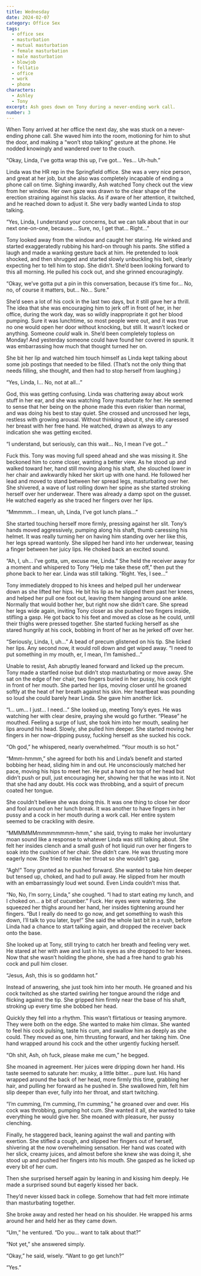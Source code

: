 ```yaml
---
title: Wednesday
date: 2024-02-07
category: Office Sex
tags:
  - office sex
  - masturbation
  - mutual masturbation
  - female masturbation
  - male masturbation
  - blowjob
  - fellatio
  - office
  - work
  - phone
characters:
  - Ashley
  - Tony
excerpt: Ash goes down on Tony during a never-ending work call.
number: 3
---
```


When Tony arrived at her office the next day, she was stuck on a never-ending phone call. She waved him into the room, motioning for him to shut the door, and making a “won’t stop talking” gesture at the phone. He nodded knowingly and wandered over to the couch.

“Okay, Linda, I’ve gotta wrap this up, I’ve got… Yes… Uh-huh.”

Linda was the HR rep in the Springfield office. She was a very nice person, and great at her job, but she also was completely incapable of ending a phone call on time. Sighing inwardly, Ash watched Tony check out the view from her window. Her own gaze was drawn to the clear shape of the erection straining against his slacks. As if aware of her attention, it twitched, and he reached down to adjust it. She very badly wanted Linda to stop talking.

“Yes, Linda, I understand your concerns, but we can talk about that in our next one-on-one, because… Sure, no, I get that… Right…”

Tony looked away from the window and caught her staring. He winked and started exaggeratedly rubbing his hard-on through his pants. She stifled a laugh and made a wanking gesture back at him. He pretended to look shocked, and then shrugged and started slowly unbuckling his belt, clearly expecting her to tell him to stop. She didn’t. She’d been looking forward to this all morning. He pulled his cock out, and she grinned encouragingly.

“Okay, we’ve gotta put a pin in this conversation, because it’s time for… No, no, of course it matters, but… No… Sure.”

She’d seen a lot of his cock in the last two days, but it still gave her a thrill. The idea that she was encouraging him to jerk off in front of her, in her office, during the work day, was so wildly inappropriate it got her blood pumping. Sure it was lunchtime, so most people were out, and it was true no one would open her door without knocking, but still. It wasn’t locked or anything. Someone _could_ walk in. She’d been completely topless on Monday! And yesterday someone could have found her covered in spunk. It was embarrassing how much that thought turned her on.

She bit her lip and watched him touch himself as Linda kept talking about some job postings that needed to be filled. (That’s not the only thing that needs filling, she thought, and then had to stop herself from laughing.)

“Yes, Linda, I… No, not at all…”

God, this was getting confusing. Linda was chattering away about work stuff in her ear, and she was watching Tony masturbate for her. He seemed to sense that her being on the phone made this even riskier than normal, and was doing his best to stay quiet. She crossed and uncrossed her legs, restless with growing arousal. Without thinking about it, she idly caressed her breast with her free hand. He watched, drawn as always to any indication she was getting excited.

“I understand, but seriously, can this wait… No, I mean I’ve got…”

Fuck this. Tony was moving full speed ahead and she was missing it. She beckoned him to come closer, wanting a better view. As he stood up and walked toward her, hand still moving along his shaft, she slouched lower in her chair and awkwardly hiked her skirt up with one hand. He followed her lead and moved to stand between her spread legs, masturbating over her. She shivered, a wave of lust rolling down her spine as she started stroking herself over her underwear. There was already a damp spot on the gusset. He watched eagerly as she traced her fingers over her lips.

“Mmmmm… I mean, uh, Linda, I’ve got lunch plans…”

She started touching herself more firmly, pressing against her slit. Tony’s hands moved aggressively, pumping along his shaft, thumb caressing his helmet. It was really turning her on having him standing over her like this, her legs spread wantonly. She slipped her hand into her underwear, teasing a finger between her juicy lips. He choked back an excited sound.

“Ah, I, uh… I’ve gotta, um, excuse me, Linda.” She held the receiver away for a moment and whispered to Tony “Help me take these off,” then put the phone back to her ear. Linda was still talking. “Right. Yes, I see…”

Tony immediately dropped to his knees and helped pull her underwear down as she lifted her hips. He bit his lip as he slipped them past her knees, and helped her pull one foot out, leaving them hanging around one ankle. Normally that would bother her, but right now she didn’t care. She spread her legs wide again, inviting Tony closer as she pushed two fingers inside, stifling a gasp. He got back to his feet and moved as close as he could, until their thighs were pressed together. She started fucking herself as she stared hungrily at his cock, bobbing in front of her as he jerked off over her.

“Seriously, Linda, I, uh…” A bead of precum glistened on his tip. She licked her lips. Any second now, it would roll down and get wiped away. “I need to put something in my mouth, er, I mean, I’m famished…”

Unable to resist, Ash abruptly leaned forward and licked up the precum. Tony made a startled noise but didn’t stop masturbating or move away. She sat on the edge of her chair, two fingers buried in her pussy, his cock right in front of her mouth. She parted her lips, moving closer until he groaned softly at the heat of her breath against his skin. Her heartbeat was pounding so loud she could barely hear Linda. She gave him another lick.

“I… um… I just… I need…” She looked up, meeting Tony’s eyes. He was watching her with clear desire, praying she would go further. “Please” he mouthed. Feeling a surge of lust, she took him into her mouth, sealing her lips around his head. Slowly, she pulled him deeper. She started moving her fingers in her now-dripping pussy, fucking herself as she sucked his cock.

“Oh god,” he whispered, nearly overwhelmed. “Your mouth is so hot.”

“Mmm-hmmm,” she agreed for both his and Linda’s benefit and started bobbing her head, sliding him in and out. He unconsciously matched her pace, moving his hips to meet her. He put a hand on top of her head but didn’t push or pull, just encouraging her, showing her that he was into it. Not that she had any doubt. His cock was throbbing, and a squirt of precum coated her tongue.

She couldn’t believe she was doing this. It was one thing to close her door and fool around on her lunch break. It was another to have fingers in her pussy and a cock in her mouth during a work call. Her entire system seemed to be crackling with desire.

“MMMMMMmmmmmmmm-hmm,” she said, trying to make her involuntary moan sound like a response to whatever Linda was still talking about. She felt her insides clench and a small gush of hot liquid run over her fingers to soak into the cushion of her chair. She didn’t care. He was thrusting more eagerly now. She tried to relax her throat so she wouldn’t gag.

“Agh!” Tony grunted as he pushed forward. She wanted to take him deeper but tensed up, choked, and had to pull away. He slipped from her mouth with an embarrassingly loud wet sound. Even Linda couldn’t miss that.

“No, No, I’m sorry, Linda,” she coughed. “I had to start eating my lunch, and I choked on… a bit of cucumber.” Fuck. Her eyes were watering. She squeezed her thighs around her hand, her insides tightening around her fingers. “But I really do need to go now, and get something to wash this down, I’ll talk to you later, bye!” She said the whole last bit in a rush, before Linda had a chance to start talking again, and dropped the receiver back onto the base.

She looked up at Tony, still trying to catch her breath and feeling very wet. He stared at her with awe and lust in his eyes as she dropped to her knees. Now that she wasn’t holding the phone, she had a free hand to grab his cock and pull him closer.

“Jesus, Ash, this is so goddamn hot.”

Instead of answering, she just took him into her mouth. He groaned and his cock twitched as she started swirling her tongue around the ridge and flicking against the tip. She gripped him firmly near the base of his shaft, stroking up every time she bobbed her head.

Quickly they fell into a rhythm. This wasn’t flirtatious or teasing anymore. They were both on the edge. She wanted to make him climax. She wanted to feel his cock pulsing, taste his cum, and swallow him as deeply as she could. They moved as one, him thrusting forward, and her taking him. One hand wrapped around his cock and the other urgently fucking herself.

“Oh shit, Ash, oh fuck, please make me cum,” he begged.

She moaned in agreement. Her juices were dripping down her hand. His taste seemed to saturate her: musky, a little bitter… pure lust. His hand wrapped around the back of her head, more firmly this time, grabbing her hair, and pulling her forward as he pushed in. She swallowed him, felt him slip deeper than ever, fully into her throat, and start twitching.

“I’m cumming, I’m cumming, I’m cumming,” he groaned over and over. His cock was throbbing, pumping hot cum. She wanted it all, she wanted to take everything he would give her. She moaned with pleasure, her pussy clenching.

Finally, he staggered back, leaning against the wall and panting with exertion. She stifled a cough, and slipped her fingers out of herself, shivering at the now overwhelming sensation. Her hand was coated with her slick, creamy juices, and almost before she knew she was doing it, she stood up and pushed her fingers into his mouth. She gasped as he licked up every bit of her cum.

Then she surprised herself again by leaning in and kissing him deeply. He made a surprised sound but eagerly kissed her back.

They’d never kissed back in college. Somehow that had felt more intimate than masturbating together.

She broke away and rested her head on his shoulder. He wrapped his arms around her and held her as they came down.

“Um,” he ventured. “Do you… want to talk about that?”

“Not yet,” she answered simply.

“Okay,” he said, wisely. “Want to go get lunch?”

“Yes.”
